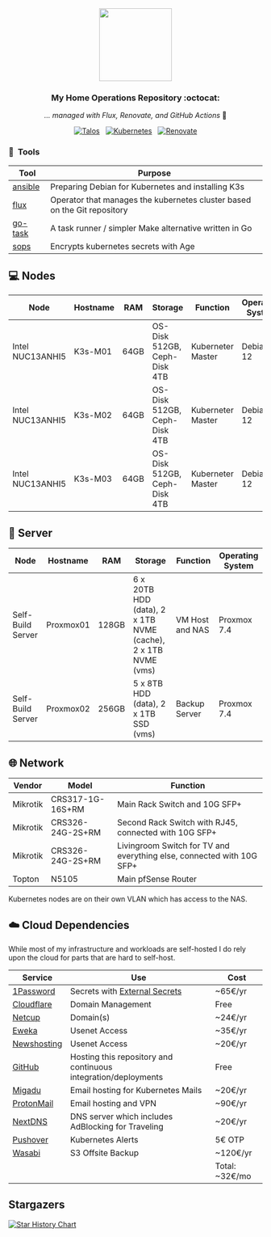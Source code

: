 <div align="center">

<img src="https://raw.githubusercontent.com/onedr0p/home-ops/main/docs/src/assets/logo.png" align="center" width="144px" height="144px"/>

### My Home Operations Repository :octocat:

_... managed with Flux, Renovate, and GitHub Actions_ 🤖

</div>

<div align="center">

[![Talos](https://img.shields.io/endpoint?url=https%3A%2F%2Fkromgo.devbu.io%2Fquery%3Fformat%3Dendpoint%26metric%3Dtalos_version&style=for-the-badge&logo=talos&logoColor=white&color=blue&label=%20)](https://www.talos.dev/)&nbsp;&nbsp;
[![Kubernetes](https://img.shields.io/badge/dynamic/yaml?url=https%3A%2F%2Fraw.githubusercontent.com%2Fdrag0n141%2Fhome-ops%2Fmaster%2Fkubernetes%2Fmain%2Fapps%2Fsystem%2Fsystem-upgrade-controller%2Fks.yaml&query=spec.TALOS_VERSION&style=for-the-badge&logo=kubernetes&logoColor=white&label=%20)](https://www.talos.dev/)&nbsp;&nbsp;
[![Renovate](https://img.shields.io/github/actions/workflow/status/drag0n141/home-ops/renovate.yaml?branch=master&label=&logo=renovatebot&style=for-the-badge&color=blue)](https://github.com/drag0n141/home-ops/actions/workflows/renovate.yaml)

</div>


### :wrench:&nbsp; Tools

| Tool                                                               | Purpose                                                                  |
|--------------------------------------------------------------------|--------------------------------------------------------------------------|
| [ansible](https://www.ansible.com)                                 | Preparing Debian for Kubernetes and installing K3s                       |
| [flux](https://toolkit.fluxcd.io/)                                 | Operator that manages the kubernetes cluster based on the Git repository |
| [go-task](https://github.com/go-task/task)                         | A task runner / simpler Make alternative written in Go                   |
| [sops](https://github.com/mozilla/sops)                            | Encrypts kubernetes secrets with Age                                     |


## 💻 Nodes
| Node             | Hostname | RAM  | Storage                      | Function          | Operating System |
|------------------|----------|------|------------------------------|-------------------|------------------|
| Intel NUC13ANHI5 | K3s-M01  | 64GB | OS-Disk 512GB, Ceph-Disk 4TB | Kuberneter Master | Debian 12        |
| Intel NUC13ANHI5 | K3s-M02  | 64GB | OS-Disk 512GB, Ceph-Disk 4TB | Kuberneter Master | Debian 12        |
| Intel NUC13ANHI5 | K3s-M03  | 64GB | OS-Disk 512GB, Ceph-Disk 4TB | Kuberneter Master | Debian 12        |

## 💽 Server
| Node              | Hostname  | RAM   | Storage                                                       | Function        | Operating System |
|-------------------|-----------|-------|---------------------------------------------------------------|-----------------|------------------|
| Self-Build Server | Proxmox01 | 128GB | 6 x 20TB HDD (data), 2 x 1TB NVME (cache), 2 x 1TB NVME (vms) | VM Host and NAS | Proxmox 7.4      |
| Self-Build Server | Proxmox02 | 256GB | 5 x 8TB HDD (data), 2 x 1TB SSD (vms)                         | Backup Server   | Proxmox 7.4      |

## 🌐 Network

| Vendor   | Model                        | Function                                                              |
|----------|------------------------------|-----------------------------------------------------------------------|
| Mikrotik | CRS317-1G-16S+RM             | Main Rack Switch and 10G SFP+                                        |
| Mikrotik | CRS326-24G-2S+RM             | Second Rack Switch with RJ45, connected with 10G SFP+                 |
| Mikrotik | CRS326-24G-2S+RM             | Livingroom Switch for TV and everything else, connected with 10G SFP+ |
| Topton   | N5105                        | Main pfSense Router                                                   |

Kubernetes nodes are on their own VLAN which has access to the NAS.

## ☁️ Cloud Dependencies

While most of my infrastructure and workloads are self-hosted I do rely upon the cloud for parts that are hard to self-host.

| Service                                      | Use                                                                | Cost           |
|----------------------------------------------|--------------------------------------------------------------------|----------------|
| [1Password](https://1password.com/)          | Secrets with [External Secrets](https://external-secrets.io/)      | ~65€/yr        |
| [Cloudflare](https://www.cloudflare.com/)    | Domain Management                                                  | Free           |
| [Netcup](https://netcup.eu/)                 | Domain(s)                                                          | ~24€/yr        |
| [Eweka](https://www.eweka.nl/)               | Usenet Access                                                      | ~35€/yr        |
| [Newshosting](https://www.newshosting.com/)  | Usenet Access                                                      | ~20€/yr        |
| [GitHub](https://github.com/)                | Hosting this repository and continuous integration/deployments     | Free           |
| [Migadu](https://migadu.com/)                | Email hosting for Kubernetes Mails                                 | ~20€/yr        |
| [ProtonMail](https://proton.me/)             | Email hosting and VPN                                              | ~90€/yr        |
| [NextDNS](https://nextdns.io/)               | DNS server which includes AdBlocking for Traveling                 | ~20€/yr        |
| [Pushover](https://pushover.net/)            | Kubernetes Alerts                                                  | 5€ OTP         |
| [Wasabi](https://wasabi.com/)                | S3 Offsite Backup                                                  | ~120€/yr       |                                                  
|                                              |                                                                    | Total: ~32€/mo |

## Stargazers

[![Star History Chart](https://api.star-history.com/svg?repos=drag0n141/home-ops&type=Date)](https://star-history.com/#drag0n141/home-ops&Date)
